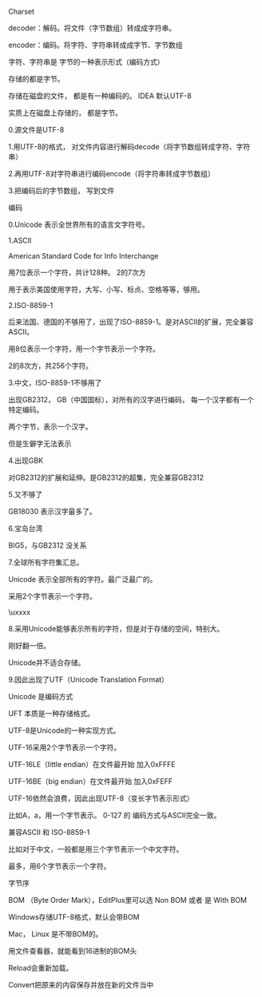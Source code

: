Charset





decoder：解码。将文件（字节数组）转成成字符串。

encoder：编码。将字符、字符串转成成字节、字节数组



字符、字符串是  字节的一种表示形式（编码方式）

存储的都是字节。



存储在磁盘的文件， 都是有一种编码的。  IDEA 默认UTF-8

实质上在磁盘上存储的， 都是字节。





0.源文件是UTF-8

1.用UTF-8的格式， 对文件内容进行解码decode（将字节数组转成字符、字符串）

2.再用UTF-8对字符串进行编码encode（将字符串转成字节数组）

3.把编码后的字节数组， 写到文件





编码



0.Unicode 表示全世界所有的语言文字符号。





1.ASCII

American Standard Code for Info Interchange



用7位表示一个字符，共计128种。 2的7次方

用于表示美国使用字符，大写、小写、标点、空格等等，够用。



2.ISO-8859-1

后来法国、德国的不够用了，出现了ISO-8859-1。是对ASCII的扩展，完全兼容ASCII。

用8位表示一个字符，用一个字节表示一个字符。

2的8次方，共256个字符。



3.中文，ISO-8859-1不够用了



出现GB2312，  GB（中国国标），对所有的汉字进行编码， 每一个汉字都有一个特定编码。

两个字节，表示一个汉字。



但是生僻字无法表示



4.出现GBK

对GB2312的扩展和延伸。是GB2312的超集，完全兼容GB2312



5.又不够了

GB18030 表示汉字最多了。



6.宝岛台湾

BIG5，与GB2312 没关系



7.全球所有字符集汇总。

Unicode   表示全部所有的字符。最广泛最广的。

采用2个字节表示一个字符。

\uxxxx





8.采用Unicode能够表示所有的字符，但是对于存储的空间，特别大。

刚好翻一倍。

Unicode并不适合存储。



9.因此出现了UTF（Unicode Translation Format）

Unicode 是编码方式

UFT 本质是一种存储格式。

UTF-8是Unicode的一种实现方式。





UTF-16采用2个字节表示一个字符。

UTF-16LE（little endian）在文件最开始 加入0xFFFE

UTF-16BE（big endian）在文件最开始 加入0xFEFF



UTF-16依然会浪费，因此出现UTF-8（变长字节表示形式）



比如A，a，用一个字节表示。   0-127 的  编码方式与ASCII完全一致。

兼容ASCII 和  ISO-8859-1



比如对于中文，一般都是用三个字节表示一个中文字符。

最多，用6个字节表示一个字符。



字节序

BOM   （Byte Order Mark），EditPlus里可以选  Non BOM  或者 是 With BOM



Windows存储UTF-8格式，默认会带BOM

Mac， Linux 是不带BOM的。

用文件查看器，就能看到16进制的BOM头



Reload会重新加载。

Convert把原来的内容保存并放在新的文件当中









